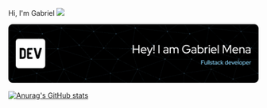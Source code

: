 Hi, I'm Gabriel ![](https://user-images.githubusercontent.com/18350557/176309783-0785949b-9127-417c-8b55-ab5a4333674e.gif)

![Header](./github-header-image.png)

[![Anurag's GitHub stats](https://github-readme-stats.vercel.app/api?username=Gmenaa)](https://github.com/anuraghazra/github-readme-stats)
